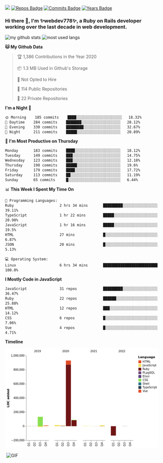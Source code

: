 ![](https://visitor-badge.glitch.me/badge?page_id=webdev778.webdev778)
[![Repos Badge](https://badges.pufler.dev/repos/webdev778)](https://badges.pufler.dev)
[![Commits Badge](https://badges.pufler.dev/commits/monthly/webdev778)](https://badges.pufler.dev)
[![Years Badge](https://badges.pufler.dev/years/webdev778)](https://badges.pufler.dev)
### Hi there 👋, I'm ✨webdev778✨, a Ruby on Rails developer working over the last decade in web development.


![my github stats](https://github-readme-stats.vercel.app/api?username=webdev778&show_icons=true&theme=tokyonight&line_height=27)
![most used langs](https://github-readme-stats.vercel.app/api/top-langs/?username=webdev778&hide=css,html&theme=tokyonight)

<!--START_SECTION:waka-->
**🐱 My Github Data** 

> 🏆 1,386 Contributions in the Year 2020
 > 
> 📦 1.3 MB Used in Github's Storage 
 > 
> 🚫 Not Opted to Hire
 > 
> 📜 114 Public Repositories
 > 
> 🔑 22 Private Repositories 

**I'm a Night 🦉** 

```text
🌞 Morning    185 commits    ████░░░░░░░░░░░░░░░░░░░░░   18.32% 
🌆 Daytime    284 commits    ███████░░░░░░░░░░░░░░░░░░   28.12% 
🌃 Evening    330 commits    ████████░░░░░░░░░░░░░░░░░   32.67% 
🌙 Night      211 commits    █████░░░░░░░░░░░░░░░░░░░░   20.89%

```
📅 **I'm Most Productive on Thursday** 

```text
Monday       183 commits    ████░░░░░░░░░░░░░░░░░░░░░   18.12% 
Tuesday      149 commits    ███░░░░░░░░░░░░░░░░░░░░░░   14.75% 
Wednesday    123 commits    ███░░░░░░░░░░░░░░░░░░░░░░   12.18% 
Thursday     198 commits    █████░░░░░░░░░░░░░░░░░░░░   19.6% 
Friday       179 commits    ████░░░░░░░░░░░░░░░░░░░░░   17.72% 
Saturday     113 commits    ██░░░░░░░░░░░░░░░░░░░░░░░   11.19% 
Sunday       65 commits     █░░░░░░░░░░░░░░░░░░░░░░░░   6.44%

```


📊 **This Week I Spent My Time On** 

```text
💬 Programming Languages: 
Ruby                     2 hrs 34 mins       █████████░░░░░░░░░░░░░░░░   39.11% 
TypeScript               1 hr 22 mins        █████░░░░░░░░░░░░░░░░░░░░   20.98% 
JavaScript               1 hr 16 mins        █████░░░░░░░░░░░░░░░░░░░░   19.5% 
HTML                     27 mins             █░░░░░░░░░░░░░░░░░░░░░░░░   6.87% 
JSON                     20 mins             █░░░░░░░░░░░░░░░░░░░░░░░░   5.13%

💻 Operating System: 
Linux                    6 hrs 34 mins       █████████████████████████   100.0%

```

**I Mostly Code in JavaScript** 

```text
JavaScript               31 repos            █████████░░░░░░░░░░░░░░░░   36.47% 
Ruby                     22 repos            ██████░░░░░░░░░░░░░░░░░░░   25.88% 
HTML                     12 repos            ███░░░░░░░░░░░░░░░░░░░░░░   14.12% 
CSS                      6 repos             █░░░░░░░░░░░░░░░░░░░░░░░░   7.06% 
Vue                      4 repos             █░░░░░░░░░░░░░░░░░░░░░░░░   4.71%

```


**Timeline**

![Chart not found](https://github.com/webdev778/webdev778/blob/master/charts/bar_graph.png) 


<!--END_SECTION:waka-->

<img align="right" alt="GIF" src="https://github.com/webdev778/webdev778/blob/main/code.gif?raw=true" width="500" height="320" />

<!--
**webdev778/webdev778** is a ✨ _special_ ✨ repository because its `README.md` (this file) appears on your GitHub profile.

Here are some ideas to get you started:

- 🔭 I’m currently working on ...
- 🌱 I’m currently learning ...
- 👯 I’m looking to collaborate on ...
- 🤔 I’m looking for help with ...
- 💬 Ask me about ...
- 📫 How to reach me: ...
- 😄 Pronouns: ...
- ⚡ Fun fact: ...
-->
